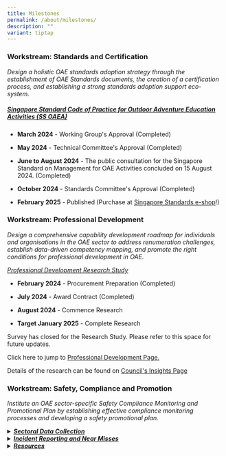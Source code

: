 ```yaml
---
title: Milestones
permalink: /about/milestones/
description: ""
variant: tiptap
---
```

<h3><strong>Workstream: Standards and Certification</strong></h3>
<p><em>Design a holistic OAE standards adoption strategy through the establishment of OAE Standards documents, the creation of a certification process, and establishing a strong standards adoption support eco-system.&nbsp;</em>
</p>
<h5><em><u>Singapore Standard Code of Practice for Outdoor Adventure Education Activities (</u></em><a href="/resources/standards-and-guidelines/singapore-standard/" rel="noopener noreferrer nofollow" target="_blank">SS OAEA</a><em><u>)</u></em></h5>
<ul data-tight="true" class="tight">
<li>
<p><strong>March 2024</strong> - Working Group's Approval (Completed)</p>
</li>
<li>
<p><strong>May 2024</strong> - Technical Committee's Approval (Completed)</p>
</li>
<li>
<p><strong>June to August 2024</strong> - The public consultation for the
Singapore Standard on Management for OAE Activities concluded on 15 August
2024. (Completed)</p>
</li>
<li>
<p><strong>October 2024</strong> - Standards Committee's Approval (Completed)</p>
</li>
<li>
<p><strong>February 2025</strong> - Published (Purchase at <a href="https://www.singaporestandardseshop.sg/Product/SSPdtDetail/e14ba9f1-a873-40fa-bcb4-aa0adeae4706" rel="noopener nofollow" target="_blank">Singapore Standards e-shop</a>!)</p>
</li>
</ul>
<p></p>
<h3><strong>Workstream: Professional Development</strong></h3>
<p><em>Design a comprehensive capability development roadmap for individuals and organisations in the OAE sector to address renumeration challenges, establish data-driven competency mapping, and promote the right conditions for professional development in OAE.&nbsp;</em>
</p>
<p><em><u>Professional Development Research Study</u></em>
</p>
<ul data-tight="true" class="tight">
<li>
<p><strong>February 2024</strong> - Procurement Preparation (Completed)</p>
</li>
<li>
<p><strong>July 2024</strong> - Award Contract (Completed)</p>
</li>
<li>
<p><strong>August 2024</strong> - Commence Research</p>
</li>
<li>
<p><strong>Target January 2025</strong> - Complete Research</p>
</li>
</ul>
<p>Survey has closed for the Research Study. Please refer to this space for
future updates.</p>
<p>Click here to jump to <a href="/resources/professional-development/" rel="noopener noreferrer nofollow" target="_blank">Professional Development Page.</a>
</p>
<p>Details of the research can be found on <a href="/resources/learninghub/insights/" rel="noopener noreferrer nofollow" target="_blank">Council's Insights Page</a>
</p>
<p></p>
<h3><strong>Workstream: Safety, Compliance and Promotion</strong></h3>
<p><em>Institute an OAE sector-specific Safety Compliance Monitoring and Promotional Plan by establishing effective compliance monitoring processes and developing a safety promotional plan.&nbsp;</em>
</p>
<div data-type="detailGroup" class="isomer-accordion-group isomer-accordion isomer-accordion-white">
<details class="isomer-details">
<summary><strong><em><u>Sectoral Data Collection</u></em></strong>
</summary>
<div data-type="detailsContent" class="isomer-details-content">
<p>Aggregated data on demographics, programmes, participants and incidents.</p>
<ul data-tight="true" class="tight">
<li>
<p><strong>November 2023</strong> - Rolled out to 6 respondents for Phase
1, focusing on cohort camps and MOE challenge programmes.</p>
</li>
<li>
<p><strong>Target July 2024</strong> - Roll out Phase 2. Data collection extends
to more respondents with additional data fields, including overseas expeditions
/ camps and more respondents</p>
</li>
<li>
<p><strong>Target April 2025</strong> - Roll out Phase 3. Data collection
extends to more respondents and additional data fields.</p>
</li>
</ul>
</div>
</details>
</div>
<div data-type="detailGroup" class="isomer-accordion-group isomer-accordion isomer-accordion-white">
<details class="isomer-details">
<summary><strong><em><u>Incident Reporting and Near Misses</u></em></strong>
</summary>
<div data-type="detailsContent" class="isomer-details-content">
<p>Concept Stage</p>
</div>
</details>
</div>
<div data-type="detailGroup" class="isomer-accordion-group isomer-accordion isomer-accordion-white">
<details class="isomer-details">
<summary><strong><em><u>Resources</u></em></strong>
</summary>
<div data-type="detailsContent" class="isomer-details-content">
<ul data-tight="true" class="tight">
<li>
<p><strong>December 2023</strong>: Developed 'Emergency Action Plan (EAP)
Best Practices' document for OAE providers.</p>
</li>
<li>
<p><strong>March 2024:</strong> Issued 'Advisory on Seasonal Heat Stress Management'
for OAE providers.</p>
</li>
<li>
<p><strong>Upcoming</strong>: TBC</p>
</li>
</ul>
<p></p>
</div>
</details>
</div>
<p></p>